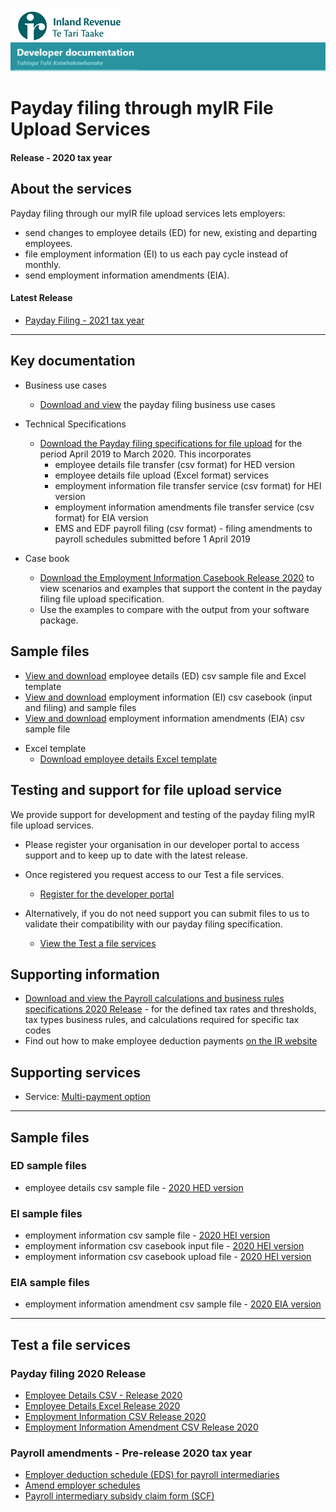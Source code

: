 ![IRD logo](../../../Images/IRlogo.gif)
![Software Dev](../../../Images/SoftwareDev.png)

# Payday filing through myIR File Upload Services

#### Release - 2020 tax year

## About the services

Payday filing through our myIR file upload services lets employers:
* send changes to employee details (ED) for new, existing and departing employees.
* file employment information (EI) to us each pay cycle instead of monthly.
* send employment information amendments (EIA).

#### Latest Release
* [Payday Filing - 2021 tax year](../../)

-----------------
## Key documentation

- Business use cases
	* [Download and view](Paydayfiling_myIR_Fileupload_business_use_cases_2020.pdf) the payday filing business use cases
	
- Technical Specifications 
	* [Download the Payday filing specifications for file upload](PaydayFilingFileUploadSpecification2020v11.pdf) for the period April 2019 to March 2020. This incorporates
		* employee details file transfer (csv format) for HED version
		* employee details file upload (Excel format) services 
		* employment information file transfer service (csv format) for HEI version
		* employment information amendments file transfer service (csv format) for EIA version
		* EMS and EDF payroll filing (csv format) - filing amendments to payroll schedules submitted before 1 April 2019
		
- Case book
    * [Download the Employment Information Casebook Release 2020](PaydaySoftwareDevelopersCasebook2020v12.pdf) to view scenarios and examples that support the content in the payday filing file upload specification. 
	* Use the examples to compare with the output from your software package.
	
## Sample files
* [View and download](#ED-sample-files) employee details (ED) csv sample file and Excel template
* [View and download](#EI-sample-files) employment information (EI) csv casebook (input and filing) and sample files
* [View and download](#EIA-sample-files) employment information amendments (EIA) csv sample file
	
- Excel template
	* [Download employee details Excel template](New-and-departing-employee-details-template_R2020.xlsx)
	
## Testing and support for file upload service

We provide support for development and testing of the payday filing myIR file upload services.

* Please register your organisation in our developer portal to access support and to keep up to date with the latest release.
* Once registered you request access to our Test a file services.

	* [Register for the developer portal](https://developerportal.ird.govt.nz/?Link=SIGNUP)

* Alternatively, if you do not need support you can submit files to us to validate their compatibility with our payday filing specification.

	* [View the Test a file services](#Test-a-file-services)

## Supporting information

* [Download and view the Payroll calculations and business rules specifications 2020 Release](Payroll_calculations_business_rules_specifications_2020_V1.3.pdf) - for the defined tax rates and thresholds, tax types business rules, and calculations required for specific tax codes
* Find out how to make employee deduction payments [on the IR website](https://www.ird.govt.nz/payroll-employers/returns-payments/payday-filing/)

## Supporting services

* Service: [Multi-payment option](../Service%20-%20Multi-Payment%20ption/)

----
## Sample files

### ED sample files

* employee details csv sample file - [2020 HED version](./Sample%20files/ED_Test_HED_2020_example.csv)

### EI sample files

* employment information csv sample file - [2020 HEI version](./Sample%20files/EI_Test_HEI_2020_example.csv)
* employment information csv casebook input file - [2020 HEI version](./Sample%20files/Casebook_EI_Input_HEI_2020_v11.csv)
* employment information csv casebook upload file - [2020 HEI version](./Sample%20files/Casebook_EI_Upload_HEI_2020_v12.csv)

	
### EIA sample files

* employment information amendment csv sample file - [2020 EIA version](./Sample%20files/EIA_Test_EIA_2020_example.csv)

----
## Test a file services

### Payday filing 2020 Release

* <a href="https://myir.ird.govt.nz/eservices/home?link=TSTEMP" target="_blank">Employee Details CSV - Release 2020</a>
* <a href="https://myir.ird.govt.nz/eservices/home?link=TSTFIL" target="_blank">Employee Details Excel Release 2020</a>
* <a href="https://myir.ird.govt.nz/eservices/home?link=PSOEITEST" target="_blank">Employment Information CSV Release 2020</a>
* <a href="https://myir.ird.govt.nz/eservices/home?link=PSOEIATEST" target="_blank">Employment Information Amendment CSV Release 2020</a>

### Payroll amendments - Pre-release 2020 tax year

* <a href="https://myir.ird.govt.nz/eservices/home/?Link=PSOEPSTEST" target="_blank">Employer deduction schedule (EDS) for payroll intermediaries</a>
* <a href="https://myir.ird.govt.nz/eservices/home?link=PSOEASTEST" target="_blank">Amend employer schedules</a>
* <a href="https://myir.ird.govt.nz/eservices/home/?Link=PRSSCFTEST" target="_blank">Payroll intermediary subsidy claim form (SCF)</a>